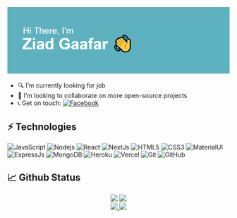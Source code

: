 [![Header](https://raw.githubusercontent.com/ziadgaafar/ziadgaafar/main/header.png? "Ziad Gaafar")](https://ziadgaafar.vercel.app)


- 🔍 I’m currently looking for job
- 👯 I’m looking to collaborate on more open-source projects
- 📞 Get on touch: [![Facebook](https://img.shields.io/badge/-JavaScript-black?style=for-the-badge&logo=facebook)](https://facebook.com/ziadg3fr)


## ⚡ Technologies

![JavaScript](https://img.shields.io/badge/-JavaScript-black?style=flat-square&logo=javascript)
![Nodejs](https://img.shields.io/badge/-NodeJs-black?style=flat-square&logo=Node.js)
![React](https://img.shields.io/badge/-React-black?style=flat-square&logo=react)
![NextJs](https://img.shields.io/badge/-NextJs-black?style=flat-square&logo=next.js)
![HTML5](https://img.shields.io/badge/-HTML5-E34F26?style=flat-square&logo=html5&logoColor=white)
![CSS3](https://img.shields.io/badge/-CSS3-1572B6?style=flat-square&logo=css3)
![MaterialUI](https://img.shields.io/badge/-MaterialUI-1769aa?style=flat-square&logo=material-ui)
![ExpressJs](https://img.shields.io/badge/-ExpressJs-black?style=flat-square&logo=express)
![MongoDB](https://img.shields.io/badge/-MongoDB-white?style=flat-square&logo=mongodb)
![Heroku](https://img.shields.io/badge/-Heroku-430098?style=flat-square&logo=heroku)
![Vercel](https://img.shields.io/badge/-Vercel-black?style=flat-square&logo=vercel)
![Git](https://img.shields.io/badge/-Git-black?style=flat-square&logo=git)
![GitHub](https://img.shields.io/badge/-GitHub-181717?style=flat-square&logo=github)


## 📈 Github Status

<div align="center">
	<img src="https://github-readme-stats.vercel.app/api?username=ziadgaafar&show_icons=true&bg_color=5eb1bf&title_color=ffffff&text_color=ffffff&icon_color=0A2239" />
	<img src="https://github-readme-stats.vercel.app/api/top-langs/?username=ziadgaafar&layout=compact&bg_color=5eb1bf&title_color=ffffff&text_color=ffffff&icon_color=0A2239" />
	<br />
	<a href="https://github.com/ziadgaafar/movies-website" target="_blank">
		<img src="https://github-readme-stats.vercel.app/api/pin/?username=ziadgaafar&repo=movies-website&bg_color=5eb1bf&title_color=ffffff&text_color=ffffff&icon_color=0A2239" />
	</a>
	<a href="https://github.com/ziadgaafar/ecommerce-shop" target="_blank">
		<img src="https://github-readme-stats.vercel.app/api/pin/?username=ziadgaafar&repo=ecommerce-shop&bg_color=5eb1bf&title_color=ffffff&text_color=ffffff&icon_color=0A2239" />
	</a>
</div>

